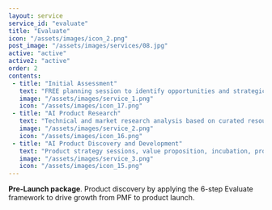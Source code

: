 ```yaml
---
layout: service
service_id: "evaluate"
title: "Evaluate"
icon: "/assets/images/icon_2.png"
post_image: "/assets/images/services/08.jpg"
active: "active"
active2: "active"
order: 2
contents:
 - title: "Initial Assessment"
   text: "FREE planning session to identify opportunities and strategic development plan"
   image: "/assets/images/service_1.png"
   icon: "/assets/images/icon_17.png"
 - title: "AI Product Research"
   text: "Technical and market research analysis based on curated resources and AI tools. AI Product cost/benefit analysis. Strategic planning (alignment between AI and business strategy)"
   image: "/assets/images/service_2.png"
   icon: "/assets/images/icon_16.png"
 - title: "AI Product Discovery and Development"
   text: "Product strategy sessions, value proposition, incubation, proof-of-concept development, risk analysis and launch planning/AI product roadmap development"
   image: "/assets/images/service_3.png"
   icon: "/assets/images/icon_15.png"
---
```


**Pre-Launch package**. Product discovery by applying the 6-step Evaluate framework to drive growth from PMF to product launch.
